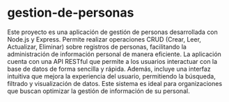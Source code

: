 # gestion-de-personas

Este proyecto es una aplicación de gestión de personas desarrollada con Node.js y Express. Permite realizar operaciones CRUD (Crear, Leer, Actualizar, Eliminar) sobre registros de personas, facilitando la administración de información personal de manera eficiente. La aplicación cuenta con una API RESTful que permite a los usuarios interactuar con la base de datos de forma sencilla y rápida. Además, incluye una interfaz intuitiva que mejora la experiencia del usuario, permitiendo la búsqueda, filtrado y visualización de datos. Este sistema es ideal para organizaciones que buscan optimizar la gestión de información de su personal.

